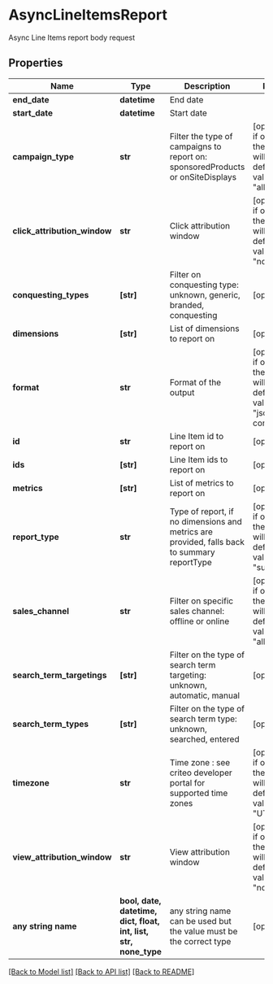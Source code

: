# AsyncLineItemsReport

Async Line Items report body request

## Properties
Name | Type | Description | Notes
------------ | ------------- | ------------- | -------------
**end_date** | **datetime** | End date | 
**start_date** | **datetime** | Start date | 
**campaign_type** | **str** | Filter the type of campaigns to report on: sponsoredProducts or onSiteDisplays | [optional]  if omitted the server will use the default value of "all"
**click_attribution_window** | **str** | Click attribution window | [optional]  if omitted the server will use the default value of "none"
**conquesting_types** | **[str]** | Filter on conquesting type: unknown, generic, branded, conquesting | [optional] 
**dimensions** | **[str]** | List of dimensions to report on | [optional] 
**format** | **str** | Format of the output | [optional]  if omitted the server will use the default value of "json-compact"
**id** | **str** | Line Item id to report on | [optional] 
**ids** | **[str]** | Line Item ids to report on | [optional] 
**metrics** | **[str]** | List of metrics to report on | [optional] 
**report_type** | **str** | Type of report, if no dimensions and metrics are provided, falls back to summary reportType | [optional]  if omitted the server will use the default value of "summary"
**sales_channel** | **str** | Filter on specific sales channel: offline or online | [optional]  if omitted the server will use the default value of "all"
**search_term_targetings** | **[str]** | Filter on the type of search term targeting: unknown, automatic, manual | [optional] 
**search_term_types** | **[str]** | Filter on the type of search term type: unknown, searched, entered | [optional] 
**timezone** | **str** | Time zone : see criteo developer portal for supported time zones | [optional]  if omitted the server will use the default value of "UTC"
**view_attribution_window** | **str** | View attribution window | [optional]  if omitted the server will use the default value of "none"
**any string name** | **bool, date, datetime, dict, float, int, list, str, none_type** | any string name can be used but the value must be the correct type | [optional]

[[Back to Model list]](../README.md#documentation-for-models) [[Back to API list]](../README.md#documentation-for-api-endpoints) [[Back to README]](../README.md)


